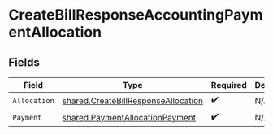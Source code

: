 # CreateBillResponseAccountingPaymentAllocation


## Fields

| Field                                                                                             | Type                                                                                              | Required                                                                                          | Description                                                                                       |
| ------------------------------------------------------------------------------------------------- | ------------------------------------------------------------------------------------------------- | ------------------------------------------------------------------------------------------------- | ------------------------------------------------------------------------------------------------- |
| `Allocation`                                                                                      | [shared.CreateBillResponseAllocation](../../../pkg/models/shared/createbillresponseallocation.md) | :heavy_check_mark:                                                                                | N/A                                                                                               |
| `Payment`                                                                                         | [shared.PaymentAllocationPayment](../../../pkg/models/shared/paymentallocationpayment.md)         | :heavy_check_mark:                                                                                | N/A                                                                                               |